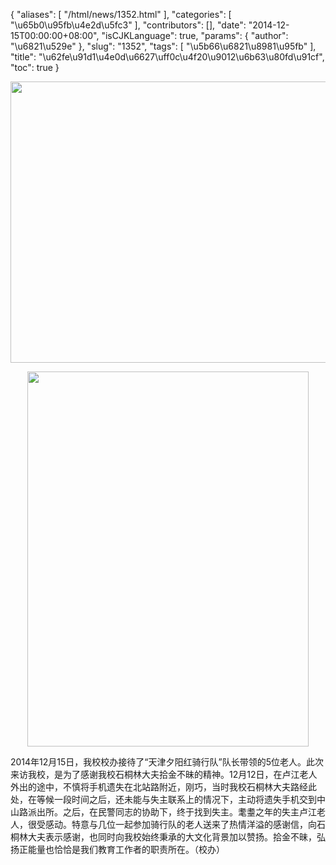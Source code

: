 {
    "aliases": [
        "/html/news/1352.html"
    ],
    "categories": [
        "\u65b0\u95fb\u4e2d\u5fc3"
    ],
    "contributors": [],
    "date": "2014-12-15T00:00:00+08:00",
    "isCJKLanguage": true,
    "params": {
        "author": "\u6821\u529e"
    },
    "slug": "1352",
    "tags": [
        "\u5b66\u6821\u8981\u95fb"
    ],
    "title": "\u62fe\u91d1\u4e0d\u6627\uff0c\u4f20\u9012\u6b63\u80fd\u91cf",
    "toc": true
}


<img
    src="https://cdn.tfls.online/mirror/full/a0af667d820ecbdf9d38f5659493707bcdb88c81.jpg"
    style="display:block;margin-left:auto;margin-right:auto;"
    decoding="async"
    fetchpriority="auto"
    loading="lazy"
    height="450"
    width="600"
/>





<img
    src="https://cdn.tfls.online/mirror/full/8e0042b40dee9c1ab988a475ce0052b42c70e9d8.jpg"
    style="display:block;margin-left:auto;margin-right:auto;"
    decoding="async"
    fetchpriority="auto"
    loading="lazy"
    height="600"
    width="450"
/>




  





2014年12月15日，我校校办接待了“天津夕阳红骑行队”队长带领的5位老人。此次来访我校，是为了感谢我校石桐林大夫拾金不昧的精神。12月12日，在卢江老人外出的途中，不慎将手机遗失在北站路附近，刚巧，当时我校石桐林大夫路经此处，在等候一段时间之后，还未能与失主联系上的情况下，主动将遗失手机交到中山路派出所。之后，在民警同志的协助下，终于找到失主。耄耋之年的失主卢江老人，很受感动。特意与几位一起参加骑行队的老人送来了热情洋溢的感谢信，向石桐林大夫表示感谢，也同时向我校始终秉承的大文化背景加以赞扬。拾金不昧，弘扬正能量也恰恰是我们教育工作者的职责所在。（校办）




  



